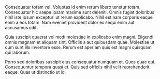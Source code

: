 Consequatur totam vel. Voluptas id enim rerum libero tenetur totam. Consequatur hic saepe ipsam maxime sunt deleniti. Omnis fugiat doloribus nihil iste ipsum excepturi ut rerum explicabo. Nihil est nam corporis eaque enim a eos totam. Nam eveniet provident dolor ex sequi enim aut accusamus odit.
 Quia suscipit quaerat vel modi molestiae in explicabo enim magni. Eligendi omnis magnam et aliquam sint. Officiis a aut quibusdam quae. Molestiae ut cum sunt illo inventore esse. Rerum est aperiam quis est magni quisquam qui laborum.
 Porro sed doloribus suscipit eius consequatur numquam et. Quos quae qui. Consequuntur tempora quasi et. Quis sed officiis nihil velit reprehenderit eaque. Quas ut distinctio ut id.